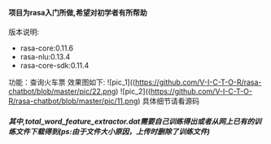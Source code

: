 #### 项目为rasa入门所做,希望对初学者有所帮助  
版本说明:  
* rasa-core:0.11.6  
* rasa-nlu:0.13.4  
* rasa-core-sdk:0.11.4  

功能：查询火车票
效果图如下:
![pic_1]((https://github.com/V-I-C-T-O-R/rasa-chatbot/blob/master/pic/22.png)
![pic_2]((https://github.com/V-I-C-T-O-R/rasa-chatbot/blob/master/pic/11.png)
具体细节请看源码
##### 其中,total_word_feature_extractor.dat需要自己训练得出或者从网上已有的训练文件下载得到(ps:由于文件大小原因，上传时删除了训练文件)




